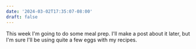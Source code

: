 ```yaml
---
date: '2024-03-02T17:35:07-08:00'
draft: false
---
```

This week I'm going to do some meal prep. I'll make a post about it later, but I'm sure I'll be using quite a few eggs with my recipes.
